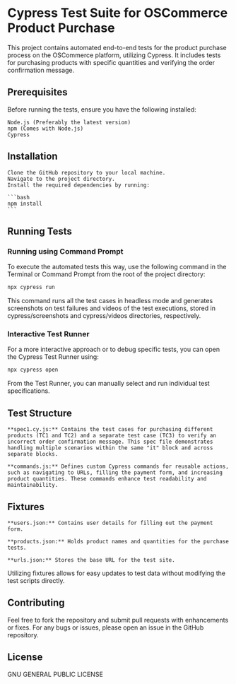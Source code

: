 # Cypress Test Suite for OSCommerce Product Purchase

This project contains automated end-to-end tests for the product purchase process on the OSCommerce platform, utilizing Cypress. It includes tests for purchasing products with specific quantities and verifying the order confirmation message.

## Prerequisites

Before running the tests, ensure you have the following installed:

    Node.js (Preferably the latest version)
    npm (Comes with Node.js)
    Cypress

## Installation

    Clone the GitHub repository to your local machine.
    Navigate to the project directory.
    Install the required dependencies by running:

    ```bash
    npm install
    ```

## Running Tests

### Running using Command Prompt

To execute the automated tests this way, use the following command in the Terminal or Command Prompt from the root of the project directory:

```bash
npx cypress run
```

This command runs all the test cases in headless mode and generates screenshots on test failures and videos of the test executions, stored in cypress/screenshots and cypress/videos directories, respectively.

### Interactive Test Runner

For a more interactive approach or to debug specific tests, you can open the Cypress Test Runner using:

```bash
npx cypress open
```

From the Test Runner, you can manually select and run individual test specifications.

## Test Structure

    **spec1.cy.js:** Contains the test cases for purchasing different products (TC1 and TC2) and a separate test case (TC3) to verify an incorrect order confirmation message. This spec file demonstrates handling multiple scenarios within the same "it" block and across separate blocks.

    **commands.js:** Defines custom Cypress commands for reusable actions, such as navigating to URLs, filling the payment form, and increasing product quantities. These commands enhance test readability and maintainability.

## Fixtures

    **users.json:** Contains user details for filling out the payment form.
    
    **products.json:** Holds product names and quantities for the purchase tests.
    
    **urls.json:** Stores the base URL for the test site.

Utilizing fixtures allows for easy updates to test data without modifying the test scripts directly.

## Contributing

Feel free to fork the repository and submit pull requests with enhancements or fixes. For any bugs or issues, please open an issue in the GitHub repository.

## License

GNU GENERAL PUBLIC LICENSE
